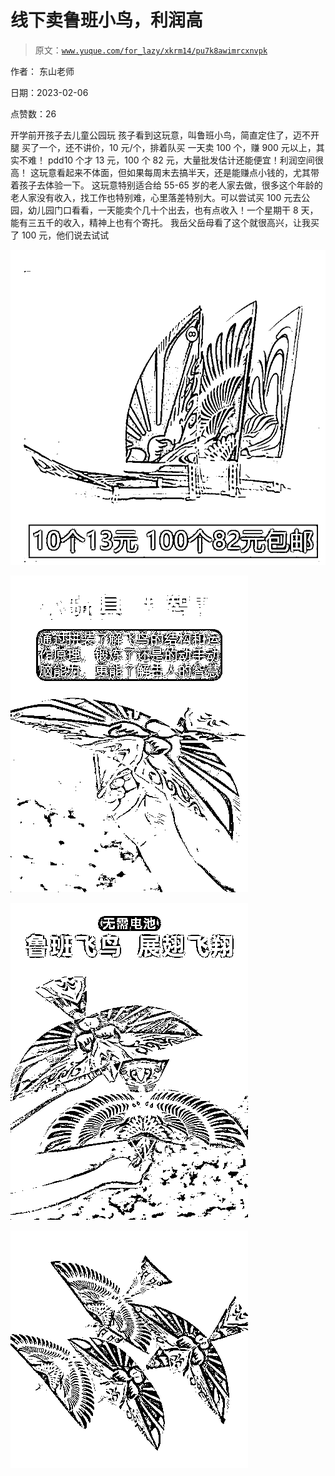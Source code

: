 # 线下卖鲁班小鸟，利润高

> 原文：[`www.yuque.com/for_lazy/xkrm14/pu7k8awimrcxnvpk`](https://www.yuque.com/for_lazy/xkrm14/pu7k8awimrcxnvpk)

作者： 东山老师

日期：2023-02-06

点赞数：26

开学前开孩子去儿童公园玩 孩子看到这玩意，叫鲁班小鸟，简直定住了，迈不开腿 买了一个，还不讲价，10 元/个，排着队买 一天卖 100 个，赚 900 元以上，其实不难！ pdd10 个才 13 元，100 个 82 元，大量批发估计还能便宜！利润空间很高！ 这玩意看起来不体面，但如果每周末去搞半天，还是能赚点小钱的，尤其带着孩子去体验一下。 这玩意特别适合给 55-65 岁的老人家去做，很多这个年龄的老人家没有收入，找工作也特别难，心里落差特别大。可以尝试买 100 元去公园，幼儿园门口看看，一天能卖个几十个出去，也有点收入！一个星期干 8 天，能有三五千的收入，精神上也有个寄托。 我岳父岳母看了这个就很高兴，让我买了 100 元，他们说去试试

![](img/13c57888fc59ff707e094e56c7ba9fc4.png)

![](img/3f47967996a10ff0f7edca7acc9a0bbd.png)

![](img/d2bbc92c62fac48ba257e213fede390d.png)

![](img/2a81a671b8b787d5a4e8d368da7c4a1c.png)

